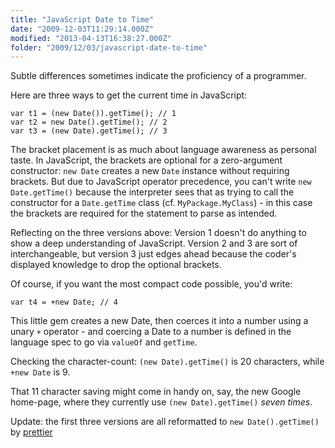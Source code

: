 ```yaml
---
title: "JavaScript Date to Time"
date: "2009-12-03T11:29:14.000Z"
modified: "2013-04-13T16:38:27.000Z"
folder: "2009/12/03/javascript-date-to-time"
---
```


Subtle differences sometimes indicate the proficiency of a programmer.

Here are three ways to get the current time in JavaScript:

```
var t1 = (new Date()).getTime(); // 1
var t2 = new Date().getTime(); // 2
var t3 = (new Date).getTime(); // 3
```

The bracket placement is as much about language awareness as personal taste. In JavaScript, the brackets are optional for a zero-argument constructor: `new Date` creates a new `Date` instance without requiring brackets. But due to JavaScript operator precedence, you can't write `new Date.getTime()` because the interpreter sees that as trying to call the constructor for a `Date.getTime` class (cf. `MyPackage.MyClass`) - in this case the brackets are required for the statement to parse as intended.

Reflecting on the three versions above: Version 1 doesn't do anything to show a deep understanding of JavaScript. Version 2 and 3 are sort of interchangeable, but version 3 just edges ahead because the coder's displayed knowledge to drop the optional brackets.

Of course, if you want the most compact code possible, you'd write:

```
var t4 = +new Date; // 4
```

This little gem creates a new Date, then coerces it into a number using a unary `+` operator - and coercing a Date to a number is defined in the language spec to go via `valueOf` and `getTime`.

Checking the character-count: `(new Date).getTime()` is 20 characters, while `+new Date` is 9.

That 11 character saving might come in handy on, say, the new Google home-page, where they currently use `(new Date).getTime()` _seven times_.

Update: the first three versions are all reformatted to `new Date().getTime()` by [prettier](https://prettier.io/)
